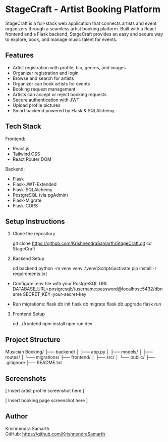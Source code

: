 
StageCraft - Artist Booking Platform
====================================

StageCraft is a full-stack web application that connects artists and event organizers through a seamless artist booking platform. Built with a React frontend and a Flask backend, StageCraft provides an easy and secure way to explore, book, and manage music talent for events.

Features
--------
- Artist registration with profile, bio, genres, and images
- Organizer registration and login
- Browse and search for artists
- Organizer can book artists for events
- Booking request management
- Artists can accept or reject booking requests
- Secure authentication with JWT
- Upload profile pictures
- Smart backend powered by Flask & SQLAlchemy

Tech Stack
----------
Frontend:
- React.js
- Tailwind CSS
- React Router DOM

Backend:
- Flask
- Flask-JWT-Extended
- Flask-SQLAlchemy
- PostgreSQL (via pgAdmin)
- Flask-Migrate
- Flask-CORS

Setup Instructions
------------------

1. Clone the repository

    git clone https://github.com/KrishnendraSamarth/StageCraft.git
    cd StageCraft

2. Backend Setup

    cd backend
    python -m venv venv
    .\venv\Scripts\activate
    pip install -r requirements.txt

- Configure .env file with your PostgreSQL URI:
    DATABASE_URL=postgresql://username:password@localhost:5432/dbname
    SECRET_KEY=your-secret-key

- Run migrations:
    flask db init
    flask db migrate
    flask db upgrade
    flask run

3. Frontend Setup

    cd ../frontend
    npm install
    npm run dev

Project Structure
-----------------
Musician Booking/
├── backend/
│   ├── app.py
│   ├── models/
│   ├── routes/
│   └── migrations/
├── frontend/
│   ├── src/
│   └── public/
├── .gitignore
├── README.txt

Screenshots
-----------


[ Insert artist profile screenshot here ]

[ Insert booking page screenshot here ]

Author
------
Krishnendra Samarth  
GitHub: https://github.com/KrishnendraSamarth

